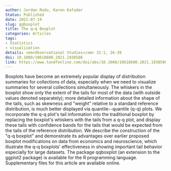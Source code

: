 ```yaml
---
author: Jordan Rodu, Karen Kafadar
Status: Published
date: 2021-07-19
slug: qqboxplot
title: The q–q Boxplot
categories: Articles
tags:
- Statistics
- visualization
details: <em>Observational Studies</em> 31:1, 26-39
doi: 10.1080/10618600.2021.1938586
link: https://www.tandfonline.com/doi/abs/10.1080/10618600.2021.1938586?journalCode=ucgs20
---
```


Boxplots have become an extremely popular display of distribution summaries for collections of data, especially when we need to visualize summaries for several collections simultaneously. The whiskers in the boxplot show only the extent of the tails for most of the data (with outside values denoted separately); more detailed information about the shape of the tails, such as skewness and \"weight\" relative to a standard reference distribution, is much better displayed via quantile--quantile (q-q) plots. We incorporate the q-q plot\'s tail information into the traditional boxplot by replacing the boxplot\'s whiskers with the tails from a q-q plot, and display these tails with confidence bands for the tails that would be expected from the tails of the reference distribution. We describe the construction of the \"q-q boxplot\" and demonstrate its advantages over earlier proposed boxplot modifications on data from economics and neuroscience, which illustrate the q-q boxplots\' effectiveness in showing important tail behavior especially for large datasets. The package qqboxplot (an extension to the ggplot2 package) is available for the R programming language. Supplementary files for this article are available online.
